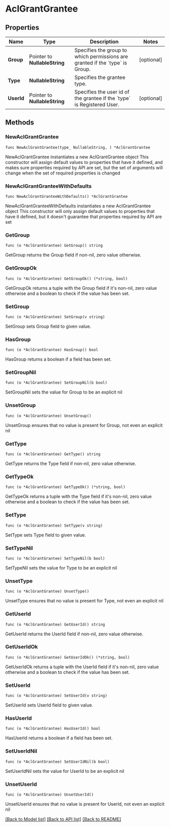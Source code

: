 # AclGrantGrantee

## Properties

Name | Type | Description | Notes
------------ | ------------- | ------------- | -------------
**Group** | Pointer to **NullableString** | Specifies the group to which permissions are granted if the &#x60;type&#x60; is Group. | [optional] 
**Type** | **NullableString** | Specifies the grantee type. | 
**UserId** | Pointer to **NullableString** | Specifies the user id of the grantee if the &#x60;type&#x60; is Registered User. | [optional] 

## Methods

### NewAclGrantGrantee

`func NewAclGrantGrantee(type_ NullableString, ) *AclGrantGrantee`

NewAclGrantGrantee instantiates a new AclGrantGrantee object
This constructor will assign default values to properties that have it defined,
and makes sure properties required by API are set, but the set of arguments
will change when the set of required properties is changed

### NewAclGrantGranteeWithDefaults

`func NewAclGrantGranteeWithDefaults() *AclGrantGrantee`

NewAclGrantGranteeWithDefaults instantiates a new AclGrantGrantee object
This constructor will only assign default values to properties that have it defined,
but it doesn't guarantee that properties required by API are set

### GetGroup

`func (o *AclGrantGrantee) GetGroup() string`

GetGroup returns the Group field if non-nil, zero value otherwise.

### GetGroupOk

`func (o *AclGrantGrantee) GetGroupOk() (*string, bool)`

GetGroupOk returns a tuple with the Group field if it's non-nil, zero value otherwise
and a boolean to check if the value has been set.

### SetGroup

`func (o *AclGrantGrantee) SetGroup(v string)`

SetGroup sets Group field to given value.

### HasGroup

`func (o *AclGrantGrantee) HasGroup() bool`

HasGroup returns a boolean if a field has been set.

### SetGroupNil

`func (o *AclGrantGrantee) SetGroupNil(b bool)`

 SetGroupNil sets the value for Group to be an explicit nil

### UnsetGroup
`func (o *AclGrantGrantee) UnsetGroup()`

UnsetGroup ensures that no value is present for Group, not even an explicit nil
### GetType

`func (o *AclGrantGrantee) GetType() string`

GetType returns the Type field if non-nil, zero value otherwise.

### GetTypeOk

`func (o *AclGrantGrantee) GetTypeOk() (*string, bool)`

GetTypeOk returns a tuple with the Type field if it's non-nil, zero value otherwise
and a boolean to check if the value has been set.

### SetType

`func (o *AclGrantGrantee) SetType(v string)`

SetType sets Type field to given value.


### SetTypeNil

`func (o *AclGrantGrantee) SetTypeNil(b bool)`

 SetTypeNil sets the value for Type to be an explicit nil

### UnsetType
`func (o *AclGrantGrantee) UnsetType()`

UnsetType ensures that no value is present for Type, not even an explicit nil
### GetUserId

`func (o *AclGrantGrantee) GetUserId() string`

GetUserId returns the UserId field if non-nil, zero value otherwise.

### GetUserIdOk

`func (o *AclGrantGrantee) GetUserIdOk() (*string, bool)`

GetUserIdOk returns a tuple with the UserId field if it's non-nil, zero value otherwise
and a boolean to check if the value has been set.

### SetUserId

`func (o *AclGrantGrantee) SetUserId(v string)`

SetUserId sets UserId field to given value.

### HasUserId

`func (o *AclGrantGrantee) HasUserId() bool`

HasUserId returns a boolean if a field has been set.

### SetUserIdNil

`func (o *AclGrantGrantee) SetUserIdNil(b bool)`

 SetUserIdNil sets the value for UserId to be an explicit nil

### UnsetUserId
`func (o *AclGrantGrantee) UnsetUserId()`

UnsetUserId ensures that no value is present for UserId, not even an explicit nil

[[Back to Model list]](../README.md#documentation-for-models) [[Back to API list]](../README.md#documentation-for-api-endpoints) [[Back to README]](../README.md)


